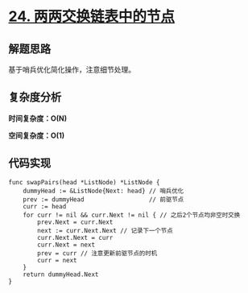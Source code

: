 # [24. 两两交换链表中的节点](https://leetcode-cn.com/problems/swap-nodes-in-pairs/)

## 解题思路

基于哨兵优化简化操作，注意细节处理。

## 复杂度分析

**时间复杂度：O(N)**

**空间复杂度：O(1)** 

## 代码实现

```golang
func swapPairs(head *ListNode) *ListNode {
	dummyHead := &ListNode{Next: head} // 哨兵优化
	prev := dummyHead                  // 前驱节点
	curr := head
	for curr != nil && curr.Next != nil { // 之后2个节点均非空时交换
		prev.Next = curr.Next
		next := curr.Next.Next // 记录下一个节点
		curr.Next.Next = curr
		curr.Next = next
		prev = curr // 注意更新前驱节点的时机
		curr = next
	}
	return dummyHead.Next
}
```